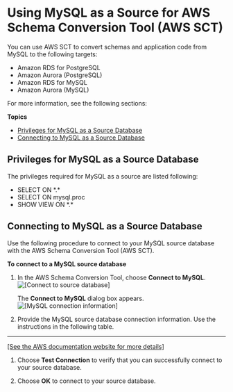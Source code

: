 # Using MySQL as a Source for AWS Schema Conversion Tool \(AWS SCT\)<a name="CHAP_Source.MySQL"></a>

You can use AWS SCT to convert schemas and application code from MySQL to the following targets: 
+ Amazon RDS for PostgreSQL
+ Amazon Aurora \(PostgreSQL\)
+ Amazon RDS for MySQL
+ Amazon Aurora \(MySQL\)

For more information, see the following sections:

**Topics**
+ [Privileges for MySQL as a Source Database](#CHAP_Source.MySQL.Permissions)
+ [Connecting to MySQL as a Source Database](#CHAP_Source.MySQL.Connecting)

## Privileges for MySQL as a Source Database<a name="CHAP_Source.MySQL.Permissions"></a>

The privileges required for MySQL as a source are listed following: 
+ SELECT ON \*\.\* 
+ SELECT ON mysql\.proc 
+ SHOW VIEW ON \*\.\* 

## Connecting to MySQL as a Source Database<a name="CHAP_Source.MySQL.Connecting"></a>

Use the following procedure to connect to your MySQL source database with the AWS Schema Conversion Tool \(AWS SCT\)\. 

**To connect to a MySQL source database**

1. In the AWS Schema Conversion Tool, choose **Connect to MySQL**\.   
![\[Connect to source database\]](http://docs.aws.amazon.com/SchemaConversionTool/latest/userguide/images/file_connect_to_mysql.png)

   The **Connect to MySQL** dialog box appears\.  
![\[MySQL connection information\]](http://docs.aws.amazon.com/SchemaConversionTool/latest/userguide/images/source-mysql.png)

1. Provide the MySQL source database connection information\. Use the instructions in the following table\.   
****    
[\[See the AWS documentation website for more details\]](http://docs.aws.amazon.com/SchemaConversionTool/latest/userguide/CHAP_Source.MySQL.html)

1. Choose **Test Connection** to verify that you can successfully connect to your source database\. 

1. Choose **OK** to connect to your source database\.